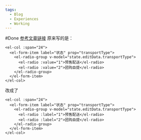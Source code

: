 ```yaml
---
tags:
  - Blog
  - Experiences
  - Working
---
```

#Done 
[参考文章链接](https://blog.csdn.net/nsnydnz/article/details/120787958)
原来写的是：
```
<el-col :span="24">
  <el-form-item label="状态" prop="transportType">
    <el-radio-group v-model="state.editData.transportType">
      <el-radio :value="1">预售配送</el-radio>
      <el-radio :value="2">团购自提</el-radio>
    </el-radio-group>
  </el-form-item>
</el-col>
```

改成了
```
<el-col :span="24">
  <el-form-item label="状态" prop="transportType">
    <el-radio-group v-model="state.editData.transportType">
      <el-radio :label="1">预售配送</el-radio>
      <el-radio :label="2">团购自提</el-radio>
    </el-radio-group>
  </el-form-item>
</el-col>
```